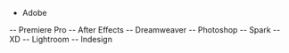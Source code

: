 - Adobe

-- Premiere Pro
-- After Effects
-- Dreamweaver
-- Photoshop
-- Spark
-- XD
-- Lightroom
-- Indesign
